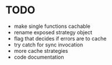 # TODO

* make single functions cachable
* rename exposed strategy object
* flag that decides if errors are to cache
* try catch for sync invocation
* more cache strategies
* code documentation